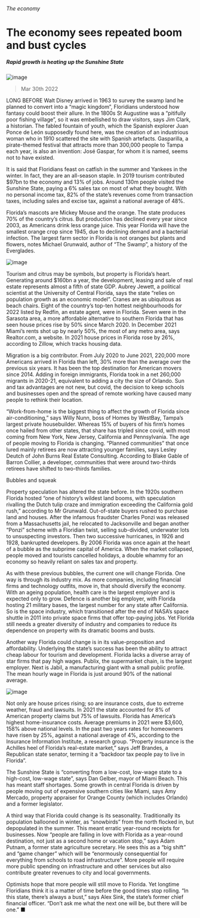 ###### The economy
# The economy sees repeated boom and bust cycles 
##### Rapid growth is heating up the Sunshine State 
![image](images/20220402_SRP008_1.jpg) 
> Mar 30th 2022 
LONG BEFORE Walt Disney arrived in 1963 to survey the swamp land he planned to convert into a “magic kingdom”, Floridians understood how fantasy could boost their allure. In the 1800s St Augustine was a “pitifully poor fishing village”, so it was embellished to draw visitors, says Jim Clark, a historian. The fabled fountain of youth, which the Spanish explorer Juan Ponce de León supposedly found here, was the creation of an industrious woman who in 1910 scattered the site with Spanish artefacts. Gasparilla, a pirate-themed festival that attracts more than 300,000 people to Tampa each year, is also an invention: José Gaspar, for whom it is named, seems not to have existed.
It is said that Floridians feast on catfish in the summer and Yankees in the winter. In fact, they are an all-season staple. In 2019 tourism contributed $97bn to the economy and 13% of jobs. Around 130m people visited the Sunshine State, paying a 6% sales tax on most of what they bought. With no personal income tax, 82% of the state’s revenues come from transaction taxes, including sales and excise tax, against a national average of 48%.

Florida’s mascots are Mickey Mouse and the orange. The state produces 70% of the country’s citrus. But production has declined every year since 2003, as Americans drink less orange juice. This year Florida will have the smallest orange crop since 1945, due to declining demand and a bacterial infection. The largest farm sector in Florida is not oranges but plants and flowers, notes Michael Grunwald, author of “The Swamp”, a history of the Everglades.
![image](images/20220402_SRC500_0.png) 

Tourism and citrus may be symbols, but property is Florida’s heart. Generating around $160bn a year, the development, leasing and sale of real estate represents almost a fifth of state GDP. Aubrey Jewett, a political scientist at the University of Central Florida, says the state “relies on population growth as an economic model”. Cranes are as ubiquitous as beach chairs. Eight of the country’s top-ten hottest neighbourhoods for 2022 listed by Redfin, an estate agent, were in Florida. Seven were in the Sarasota area, a more affordable alternative to southern Florida that has seen house prices rise by 50% since March 2020. In December 2021 Miami’s rents shot up by nearly 50%, the most of any metro area, says Realtor.com, a website. In 2021 house prices in Florida rose by 26%, according to Zillow, which tracks housing data.

Migration is a big contributor. From July 2020 to June 2021, 220,000 more Americans arrived in Florida than left, 30% more than the average over the previous six years. It has been the top destination for American movers since 2014. Adding in foreign immigrants, Florida took in a net 260,000 migrants in 2020-21, equivalent to adding a city the size of Orlando. Sun and tax advantages are not new, but covid, the decision to keep schools and businesses open and the spread of remote working have caused many people to rethink their location.
“Work-from-home is the biggest thing to affect the growth of Florida since air-conditioning,” says Willy Nunn, boss of Homes by WestBay, Tampa’s largest private housebuilder. Whereas 15% of buyers of his firm’s homes once hailed from other states, that share has tripled since covid, with most coming from New York, New Jersey, California and Pennsylvania. The age of people moving to Florida is changing. “Planned communities” that once lured mainly retirees are now attracting younger families, says Lesley Deutch of John Burns Real Estate Consulting. According to Blake Gable of Barron Collier, a developer, communities that were around two-thirds retirees have shifted to two-thirds families.
Bubbles and squeak
Property speculation has altered the state before. In the 1920s southern Florida hosted “one of history’s wildest land booms, with speculation rivalling the Dutch tulip craze and immigration exceeding the California gold rush,” according to Mr Grunwald. Out-of-state buyers rushed to purchase land and houses. After the infamous fraudster Charles Ponzi was released from a Massachusetts jail, he relocated to Jacksonville and began another “Ponzi” scheme with a Floridian twist, selling sub-divided, underwater lots to unsuspecting investors. Then two successive hurricanes, in 1926 and 1928, bankrupted developers. By 2006 Florida was once again at the heart of a bubble as the subprime capital of America. When the market collapsed, people moved and tourists cancelled holidays, a double whammy for an economy so heavily reliant on sales tax and property.
As with these previous bubbles, the current one will change Florida. One way is through its industry mix. As more companies, including financial firms and technology outfits, move in, that should diversify the economy. With an ageing population, health care is the largest employer and is expected only to grow. Defence is another big employer, with Florida hosting 21 military bases, the largest number for any state after California. So is the space industry, which transitioned after the end of NASA’s space shuttle in 2011 into private space firms that offer top-paying jobs. Yet Florida still needs a greater diversity of industry and companies to reduce its dependence on property with its dramatic booms and busts.
Another way Florida could change is in its value-proposition and affordability. Underlying the state’s success has been the ability to attract cheap labour for tourism and development. Florida lacks a diverse array of star firms that pay high wages. Publix, the supermarket chain, is the largest employer. Next is Jabil, a manufacturing giant with a small public profile. The mean hourly wage in Florida is just around 90% of the national average.
![image](images/20220402_SRP581.jpg) 

Not only are house prices rising; so are insurance costs, due to extreme weather, fraud and lawsuits. In 2021 the state accounted for 8% of American property claims but 75% of lawsuits. Florida has America’s highest home-insurance costs. Average premiums in 2021 were $3,600, 158% above national levels. In the past two years rates for homeowners have risen by 25%, against a national average of 4%, according to the Insurance Information Institute, a research group. “Property insurance is the Achilles heel of Florida’s real-estate market,” says Jeff Brandes, a Republican state senator, terming it a “backdoor tax people pay to live in Florida”.
The Sunshine State is “converting from a low-cost, low-wage state to a high-cost, low-wage state”, says Dan Gelber, mayor of Miami Beach. This has meant staff shortages. Some growth in central Florida is driven by people moving out of expensive southern cities like Miami, says Amy Mercado, property appraiser for Orange County (which includes Orlando) and a former legislator.
A third way that Florida could change is its seasonality. Traditionally its population ballooned in winter, as “snowbirds” from the north flocked in, but depopulated in the summer. This meant erratic year-round receipts for businesses. Now “people are falling in love with Florida as a year-round destination, not just as a second home or vacation stop,” says Adam Putnam, a former state agriculture secretary. He sees this as a “big shift” and “game changer” which will be “enormously consequential for everything from schools to road infrastructure”. More people will require more public spending on infrastructure and other services but also contribute greater revenues to city and local governments.
Optimists hope that more people will still move to Florida. Yet longtime Floridians think it is a matter of time before the good times stop rolling. “In this state, there’s always a bust,” says Alex Sink, the state’s former chief financial officer. “Don’t ask me what the next one will be, but there will be one.” ■
